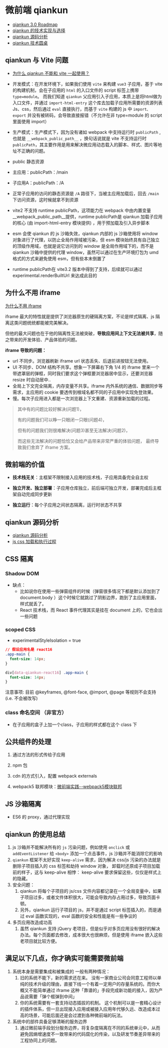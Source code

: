 # 微前端 qiankun

- [qiankun 3.0 Roadmap](https://github.com/umijs/qiankun/discussions/1378)
- [qiankun 的技术实现与选择](https://juejin.cn/post/6846687602439897101#heading-12)
- [qiankun 源码分析](https://juejin.cn/post/6844904115999342600)
- [qiankun 技术圆桌](https://www.yuque.com/kuitos/gky7yw)


## qiankun 与 Vite 问题

- [为什么 qiankun 不能和 vite 一起使用？](https://segmentfault.com/a/1190000042738311)

- 开发模式：在开发环境下，如果我们使用 `vite` 来构建 `vue3` 子应用，基于 vite 的构建机制，会在子应用的 `html` 的入口文件的 script 标签上携带 `type=module`。
  而我们知道 `qiankun` 父应用引入子应用，本质上是将html做为入口文件，并通过 `import-html-entry` 这个库去加载子应用所需要的资源列表Js、css，然后通过 `eval` 直接执行，而基于 `vite` 构建的 js 中 `import、export` 并没有被转码，会导致直接报错（不允许在非 type=module 的 script 里面使用 import）

- 生产模式：生产模式下，因为没有诸如 webpack 中支持运行时 `publicPath` ,也就是 `__webpack_public_path__` ，换句话说就是 vite 不支持运行时 `publicPath`，其主要作用是用来解决微应用动态载入的脚本、样式、图片等地址不正确的问题。

-  public 静态资源
- 主应用：publicPath：/main
- 子应用A：publicPath：/A
- 正常子应用的访问的静态资源是 `/A` 路径下，当被主应用加载后，回去 `/main` 下访问资源，这时候就拿不到资源

- vite2 不支持 runtime publicPath，这项能力在 webpack 中由内置变量__webpack_public_path__提供，runtime publicPath是 qiankun 加载子应用的核心 (由 import-html-entry 模块提供) ，用于预加载及引入异步脚本 
- esm 会使 qiankun 的 js 沙箱失效，qiankun 内部的 js 沙箱使用将 window 对象进行了代理，以防止全局作用域被污染，但 esm 模块始终具有自己独立的顶级作用域，也就是说它访问到的 window 是全局作用域下的，而不是 qiankun 沙箱中提供的代理 window，虽然可以通过在生产环境打包为 umd 格式的方式来避免使用 esm，但有些本末倒置了
- runtime publicPath在 vite3.2 版本中得到了支持，后续就可以通过 experimental.renderBuiltUrl 来达成此目的


## 为什么不用 iframe

[为什么不用 iframe](https://www.yuque.com/kuitos/gky7yw/gesexv)

iframe 最大的特性就是提供了浏览器原生的硬隔离方案，不论是样式隔离、js 隔离这类问题统统都能被完美解决。

但他的最大问题也在于他的隔离性无法被突破，**导致应用间上下文无法被共享**，随之带来的开发体验、产品体验的问题。

**iframe 导致的问题：**

- url 不同步。浏览器刷新 iframe url 状态丢失、后退前进按钮无法使用。
- UI 不同步、DOM 结构不共享。想象一下屏幕右下角 1/4 的 iframe 里来一个带遮罩层的弹框，同时我们要求这个弹框要浏览器居中显示，还要浏览器 resize 时自动居中..
- 全局上下文完全隔离，内存变量不共享。iframe 内外系统的通信、数据同步等需求，主应用的 cookie 要透传到根域名都不同的子应用中实现免登效果。
- 慢。每次子应用进入都是一次浏览器上下文重建、资源重新加载的过程。

> 其中有的问题比较好解决(问题1)，
>
> 有的问题我们可以睁一只眼闭一只眼(问题4)，
>
>但有的问题我们则很难解决(问题3)甚至无法解决(问题2)，
>
>而这些无法解决的问题恰恰又会给产品带来非常严重的体验问题， 最终导致我们舍弃了 iframe 方案。

## 微前端的价值

- **技术栈无关**：主框架不限制接入应用的技术栈，子应用具备完全自主权

- **独立开发、独立部署**：子应用仓库独立，前后端可独立开发，部署完成后主框架自动完成同步更新

- **独立运行**：每个子应用之间状态隔离，运行时状态不共享

## qiankun 源码分析

- [qiankun 源码分析](https://juejin.cn/post/6844904115999342600)
- [js css 加载和执行过程](https://segmentfault.com/a/1190000037747701)

## CSS 隔离

### Shadow DOM
- 缺点：
    - 比如说你在使用一些弹窗组件的时候（弹窗很多情况下都是默认添加到了 document.body ）这个时候它就跳过了阴影边界，跑到了主应用里面，样式就丢了。
    - React 技术栈，而 React 事件代理其实是挂在 document 上的，它也会出一些问题

### scoped CSS
- experimentalStyleIsolation = true

```css
// 假设应用名是 react16
.app-main {
  font-size: 14px;
}

div[data-qiankun-react16] .app-main {
  font-size: 14px;
}
```

注意事项: 目前 @keyframes, @font-face, @import, @page 等规则不会支持 (i.e. 不会被改写)

### class 命名空间 （非官方）

- 在子应用的盒子上加一个class，子应用的样式都在这个 class 下


## 公共组件的处理

1. 通过方法的形式传给子应用

2. npm 包

3. cdn 的方式引入，配置 webpack externals

4. webpack5 联邦模块：[微前端实践--webpack5模块联邦](https://juejin.cn/post/6963326546606030856)




## JS 沙箱隔离

- ES6 的 proxy，通过代理实现

## qiankun 的使用总结

1. js 沙箱并不能解决所有的 `js` 污染问题，例如使用 `onclick` 或 `addEventListener` 给 `<body>` 添加一个点击事件，js 沙箱并不能消除它的影响
2. `qiankun` 框架不太好实现 `keep-alive` 需求，因为解决 css/js 污染的办法就是删除子项目插入的 css 标签和劫持 window 对象， 卸载时还原成子项目加载前的样子，这与 keep-alive 相悖： keep-alive 要求保留这些，仅仅是样式上的隐藏。
3. 安全问题：
    1. qiankun 将每个子项目的 js/css 文件内容都记录在一个全局变量中，如果子项目过多，或者文件体积很大，可能会导致内存占用过多，导致页面卡顿。
    2. 另外，qiankun 运行子项目的 js，并不是通过 script 标签插入的，而是通过 eval 函数实现的，eval 函数的安全和性能是有一些争议的
4. 多页应用改造成功高
    1. 虽然 qiankun 支持 jQuery 老项目，但是似乎对多页应用没有很好的解决办法。每个页面都去修改，成本很大也很麻烦，但是使用 iframe 嵌入这些老项目就比较方便。


## 满足以下几点，你才确实可能需要微前端

1. 系统本身是需要集成和被集成的 一般有两种情况：
    1. 旧的系统不能下，新的需求还在来。
       没有一家商业公司会同意工程师以单纯的技术升级的理由，直接下线一个有着一定用户的存量系统的。而你大概又不能简单通过 iframe 这种「靠谱的」手段完成新功能的接入，因为产品说需要「弹个框弹到中间」
    2. 你的系统需要有一套支持动态插拔的机制。
       这个机制可以是一套精心设计的插件体系，但一旦出现接入应用或被接入应用年代够久远、改造成本过高的场景，可能后面还是会过渡到各种微前端的玩法。
2. 系统中的部件具备足够清晰的服务边界
    1. 通过微前端手段划分服务边界，将复杂度隔离在不同的系统单元中，从而避免因熵增速度不一致带来的代码腐化的传染，以及研发节奏差异带来的工程协同上的问题。 
